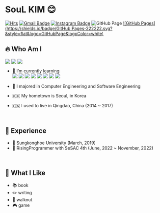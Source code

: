 # SouL KIM :blush:
[![Hits](https://hits.seeyoufarm.com/api/count/incr/badge.svg?url=https%3A%2F%2Fgithub.com%2FSOLokill&count_bg=%23EB8B10&title_bg=%23684327&icon=&icon_color=%23E7E7E7&title=VISIT&edge_flat=false)](https://github.com/SOLokill) 
[![Gmail Badge](https://img.shields.io/badge/Gmail-D14836?style=flat&logo=Gmail&logoColor=white)](mailto:shuai1593@gmail.com) 
[![Instagram Badge](https://img.shields.io/badge/Instagram-9c38d1?style=flat&logo=Instagram&logoColor=white)](https://www.instagram.com/rooroo0080)
<img alt="GitHub Page" src ="https://shields.io/badge/GitHub Pages-222222.svg?&style=flat&logo=GitHubPage&logoColor=white" link="https://solokill.github.io/">
[![GitHub Pages](https://shields.io/badge/GitHub Pages-222222.svg?&style=flat&logo=GitHubPage&logoColor=white)](https://solokill.github.io/)

  
## :fire: Who Am I
  <img align='center' src="https://github-readme-stats.vercel.app/api/top-langs/?username=SOLokill&layout=compact" />
  <img align='center' src="http://mazassumnida.wtf/api/generate_badge?boj=shuai1593">
  <img align='center' src="https://github-readme-stats.vercel.app/api?username=SOLokill&show_icons=true&theme=dark" />


<br>

- :punch: I’m currently learning<br>
<img src="https://img.shields.io/badge/java-ffe4c4?style=for-the-badge&logo=Java&logoColor=black"> <img src="https://img.shields.io/badge/Spring Boot-6DB33F?style=for-the-badge&logo=Spring Boot&logoColor=black"> <img src="https://img.shields.io/badge/Spring Security-6DB33F?style=for-the-badge&logo=Spring Security&logoColor=black"> <img src="https://img.shields.io/badge/AWS-FFB71B?style=for-the-badge&logo=Amazon AWS&logoColor=black"> <img src="https://img.shields.io/badge/Docker-2496ED?style=for-the-badge&logo=Docker&logoColor=white"> <img src="https://img.shields.io/badge/MySQL-4479A1?style=for-the-badge&logo=MySQL&logoColor=white"> <img src="https://img.shields.io/badge/Oracle-191970?style=for-the-badge&logo=Oracle&logoColor=white"> <img src="https://img.shields.io/badge/Linux-3e4145?style=for-the-badge&logo=Linux&logoColor=white">

- :star2: I majored in Computer Engineering and Software Engineering
- :kr: My hometown is Seoul, in Korea
- :cn: I used to live in Qingdao, China (2014 ~ 2017)

<br>

## :rocket: Experience

- :school: Sungkonghoe University (March, 2019)
- :seedling: RisingProgrammer with SeSAC 4th (June, 2022 ~ November, 2022)

<br>

## :heart_decoration: What I Like

- :books: book
- :pencil2: writing
- :runner: walkout
- :video_game: game

